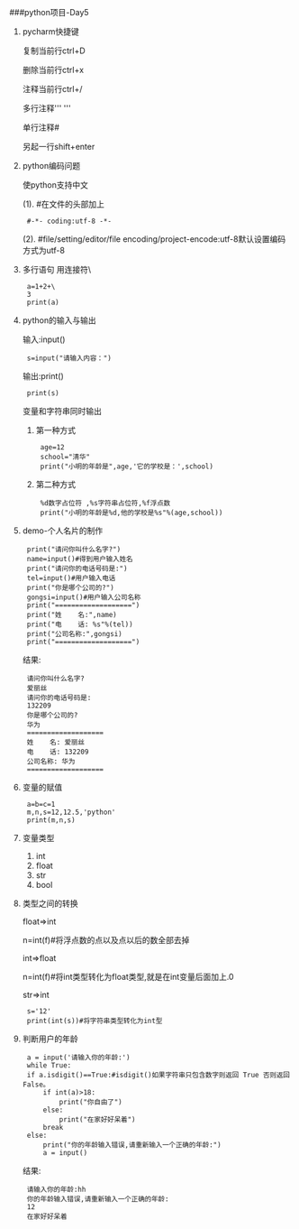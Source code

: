 ﻿###python项目-Day5

1. pycharm快捷键

	复制当前行ctrl+D

	删除当前行ctrl+x

	注释当前行ctrl+/

	多行注释''' '''

	单行注释#
	
	另起一行shift+enter

2. python编码问题

	使python支持中文
		
	(1). #在文件的头部加上

		
		#-*- coding:utf-8 -*-
		
	
	(2).  #file/setting/editor/file encoding/project-encode:utf-8默认设置编码方式为utf-8
	
3. 多行语句 用连接符\

		a=1+2+\
		3
		print(a)
		
4. python的输入与输出
	
	输入:input()
	
		
		s=input("请输入内容：")
	
	输出:print()
	
		print(s)
	
	变量和字符串同时输出
		
	1. 第一种方式


			age=12
			school="清华"
			print("小明的年龄是",age,'它的学校是：',school)

	2. 第二种方式

			%d数字占位符 ,%s字符串占位符,%f浮点数
			print("小明的年龄是%d,他的学校是%s"%(age,school))

5. demo-个人名片的制作

		print("请问你叫什么名字?")
		name=input()#得到用户输入姓名
		print("请问你的电话号码是:")
		tel=input()#用户输入电话
		print("你是哪个公司的?")
		gongsi=input()#用户输入公司名称
		print("===================")
		print("姓    名:",name)
		print("电    话: %s"%(tel))
		print("公司名称:",gongsi)
		print("===================")

	结果:

		请问你叫什么名字?
		爱丽丝
		请问你的电话号码是:
		132209
		你是哪个公司的?
		华为
		===================
		姓    名: 爱丽丝
		电    话: 132209
		公司名称: 华为
		===================	

6. 变量的赋值

		a=b=c=1
		m,n,s=12,12.5,'python'
		print(m,n,s)

7. 变量类型

	1. int
	2. float
	3. str
	4. bool

8. 类型之间的转换

	float=>int

	n=int(f)#将浮点数的点以及点以后的数全部去掉

	int=>float

	n=int(f)#将int类型转化为float类型,就是在int变量后面加上.0

	str=>int

		s='12'
		print(int(s))#将字符串类型转化为int型

	
9. 判断用户的年龄

		a = input('请输入你的年龄:')
		while True:
		if a.isdigit()==True:#isdigit()如果字符串只包含数字则返回 True 否则返回 False。
		    if int(a)>18:
		        print("你自由了")
		    else:
		        print("在家好好呆着")
		    break
		else:
		    print("你的年龄输入错误,请重新输入一个正确的年龄:")
		    a = input()

	结果:

		请输入你的年龄:hh
		你的年龄输入错误,请重新输入一个正确的年龄:
		12
		在家好好呆着
